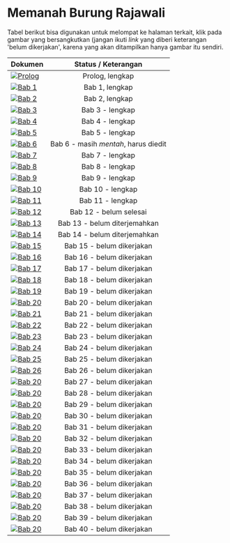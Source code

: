 # Memanah Burung Rajawali

Tabel berikut bisa digunakan untuk melompat ke halaman terkait, klik pada gambar yang bersangkutkan (jangan ikuti
_link_ yang diberi keterangan 'belum dikerjakan', karena yang akan ditampilkan hanya gambar itu sendiri.


| Dokumen |   Status / Keterangan    |
|  :---   |   :---:                  | 
| [![Prolog](https://res.cloudinary.com/drzjshskk/image/upload/c_scale,w_64/v1676716319/sdyxz/originals/loch-00_x3cshn.jpg)](intro.md) | Prolog, lengkap |
| [![Bab 1](https://res.cloudinary.com/drzjshskk/image/upload/c_scale,w_64/v1676662508/sdyxz/originals/ch01_qqa6or.jpg)](bab1.md) | Bab 1, lengkap |
| [![Bab 2](https://res.cloudinary.com/drzjshskk/image/upload/c_scale,w_64/v1676666031/sdyxz/originals/ch02_hrww24.jpg)](bab2.md) | Bab 2, lengkap |
| [![Bab 3](https://res.cloudinary.com/drzjshskk/image/upload/c_scale,w_64/v1676668128/sdyxz/originals/loch-03_pk9ptl.jpg)](bab3.md) | Bab 3 - lengkap |
| [![Bab 4](https://res.cloudinary.com/drzjshskk/image/upload/c_scale,w_64/v1676692605/sdyxz/originals/loch-04_xgfiqj.jpg)](bab4.md) | Bab 4 - lengkap |
| [![Bab 5](https://res.cloudinary.com/drzjshskk/image/upload/c_scale,w_64/v1676692567/sdyxz/originals/loch-05_exhrii.jpg)](bab5.md) | Bab 5 - lengkap |
| [![Bab 6](https://res.cloudinary.com/drzjshskk/image/upload/c_scale,w_64/v1676692655/sdyxz/originals/loch-06_hqtnmd.jpg)](bab6.md) | Bab 6 - masih _mentah_, harus diedit |
| [![Bab 7](https://res.cloudinary.com/drzjshskk/image/upload/c_scale,w_64/v1676662508/sdyxz/originals/ch07_ijj1tf.jpg)](bab7.md) | Bab 7 - lengkap |
| [![Bab 8](https://res.cloudinary.com/drzjshskk/image/upload/c_scale,w_64/v1676692724/sdyxz/originals/loch-08_yhusym.jpg)](bab8.md) | Bab 8 - lengkap |
| [![Bab 9](https://res.cloudinary.com/drzjshskk/image/upload/c_scale,w_64/v1676692753/sdyxz/originals/loch-09_fpvxuk.jpg)](bab9.md) | Bab 9 - lengkap |
| [![Bab 10](https://res.cloudinary.com/drzjshskk/image/upload/c_scale,w_64/v1676692788/sdyxz/originals/loch-10_nsxcbk.jpg)](bab10.md) | Bab 10 - lengkap |
| [![Bab 11](https://res.cloudinary.com/drzjshskk/image/upload/c_scale,w_64/v1676692824/sdyxz/originals/loch-11_pmioc0.jpg)](bab11.md) | Bab 11 - lengkap |
| [![Bab 12](https://res.cloudinary.com/drzjshskk/image/upload/c_scale,w_64/v1676662508/sdyxz/originals/ch12_shdy3n.jpg)](bab12.md) | Bab 12 - belum selesai |
| [![Bab 13](https://res.cloudinary.com/drzjshskk/image/upload/c_scale,w_64/v1676692862/sdyxz/originals/loch-13_q1tnfz.jpg)](bab13.md) | Bab 13 - belum diterjemahkan |
| [![Bab 14](https://res.cloudinary.com/drzjshskk/image/upload/c_scale,w_64/v1676692895/sdyxz/originals/loch-14_fkrvnr.jpg)](bab14.md) | Bab 14 - belum diterjemahkan |
| [![Bab 15](https://res.cloudinary.com/drzjshskk/image/upload/c_scale,w_64/v1676692925/sdyxz/originals/loch-15_bqilvq.jpg)](bab15) | Bab 15 - belum dikerjakan |
| [![Bab 16](https://res.cloudinary.com/drzjshskk/image/upload/c_scale,w_64/v1676692966/sdyxz/originals/loch-16_e8xajn.jpg)](bab16.md) | Bab 16 - belum dikerjakan |
| [![Bab 17](https://res.cloudinary.com/drzjshskk/image/upload/c_scale,w_64/v1676693001/sdyxz/originals/loch-17_n5qznj.jpg)](bab17.md) | Bab 17 - belum dikerjakan |
| [![Bab 18](https://res.cloudinary.com/drzjshskk/image/upload/c_scale,w_64/v1676693099/sdyxz/originals/loch-18_fltfk1.jpg)](bab18.md) | Bab 18 - belum dikerjakan |
| [![Bab 19](https://res.cloudinary.com/drzjshskk/image/upload/c_scale,w_64/v1676693129/sdyxz/originals/loch-19_wldhsq.jpg)](bab19.md) | Bab 19 - belum dikerjakan |
| [![Bab 20](https://res.cloudinary.com/drzjshskk/image/upload/c_scale,w_64/v1676693160/sdyxz/originals/loch-20_vjlz0s.jpg)](bab20.md) | Bab 20 - belum dikerjakan |
| [![Bab 21](https://res.cloudinary.com/drzjshskk/image/upload/c_scale,w_64/v1676693205/sdyxz/originals/loch-21_na37vf.jpg)](bab21.md) | Bab 21 - belum dikerjakan |
| [![Bab 22](https://res.cloudinary.com/drzjshskk/image/upload/c_scale,w_64/v1676693205/sdyxz/originals/loch-21_na37vf.jpg)](bab22.md) | Bab 22 - belum dikerjakan |
| [![Bab 23](https://res.cloudinary.com/drzjshskk/image/upload/c_scale,w_64/v1676693287/sdyxz/originals/loch-23_tarlpe.jpg)](bab23.md) | Bab 23 - belum dikerjakan |
| [![Bab 24](https://res.cloudinary.com/drzjshskk/image/upload/c_scale,w_64/v1676693322/sdyxz/originals/loch-24_qca8fo.jpg)](bab24.md) | Bab 24 - belum dikerjakan |
| [![Bab 25](https://res.cloudinary.com/drzjshskk/image/upload/c_scale,w_64/v1676693355/sdyxz/originals/loch-25_vonq0z.jpg)](bab25.md) | Bab 25 - belum dikerjakan |
| [![Bab 26](https://res.cloudinary.com/drzjshskk/image/upload/c_scale,w_64/v1676693386/sdyxz/originals/loch-26_iy9vew.jpg)](bab26.md) | Bab 26 - belum dikerjakan |
| [![Bab 20](https://res.cloudinary.com/drzjshskk/image/upload/c_scale,w_64/v1676693428/sdyxz/originals/loch-27_zgmdpi.jpg)](bab27.md) | Bab 27 - belum dikerjakan |
| [![Bab 20](https://res.cloudinary.com/drzjshskk/image/upload/c_scale,w_64/v1676693457/sdyxz/originals/loch-28_cvchzn.jpg)](bab28.md) | Bab 28 - belum dikerjakan |
| [![Bab 20](https://res.cloudinary.com/drzjshskk/image/upload/c_scale,w_64/v1676693489/sdyxz/originals/loch-29_frtffi.jpg)](bab29.md) | Bab 29 - belum dikerjakan |
| [![Bab 20](https://res.cloudinary.com/drzjshskk/image/upload/c_scale,w_64/v1676693517/sdyxz/originals/loch-30_v5wnzr.jpg)](bab30.md) | Bab 30 - belum dikerjakan |
| [![Bab 20](https://res.cloudinary.com/drzjshskk/image/upload/c_scale,w_64/v1676693551/sdyxz/originals/loch-31_cvfbzh.jpg)](bab31.md) | Bab 31 - belum dikerjakan |
| [![Bab 20](https://res.cloudinary.com/drzjshskk/image/upload/c_scale,w_64/v1676693580/sdyxz/originals/loch-32_quqfrc.jpg)](bab32.md) | Bab 32 - belum dikerjakan |
| [![Bab 20](https://res.cloudinary.com/drzjshskk/image/upload/c_scale,w_64/v1676693613/sdyxz/originals/loch-33_o2g4bn.jpg)](bab33.md) | Bab 33 - belum dikerjakan |
| [![Bab 20](https://res.cloudinary.com/drzjshskk/image/upload/c_scale,w_64/v1676693640/sdyxz/originals/loch-34_txqrlu.jpg)](bab34.md) | Bab 34 - belum dikerjakan |
| [![Bab 20](https://res.cloudinary.com/drzjshskk/image/upload/c_scale,w_64/v1676693695/sdyxz/originals/loch-35_focsxf.jpg)](bab35.md) | Bab 35 - belum dikerjakan |
| [![Bab 20](https://res.cloudinary.com/drzjshskk/image/upload/c_scale,w_64/v1676693749/sdyxz/originals/loch-36_z1qxk6.jpg)](bab36.md) | Bab 36 - belum dikerjakan |
| [![Bab 20](https://res.cloudinary.com/drzjshskk/image/upload/c_scale,w_64/v1676693785/sdyxz/originals/loch-37_xbi4k7.jpg)](bab37.md) | Bab 37 - belum dikerjakan |
| [![Bab 20](https://res.cloudinary.com/drzjshskk/image/upload/c_scale,w_64/v1676693833/sdyxz/originals/loch-38_zagfqz.jpg)](bab38.md) | Bab 38 - belum dikerjakan |
| [![Bab 20](https://res.cloudinary.com/drzjshskk/image/upload/c_scale,w_64/v1676693868/sdyxz/originals/loch-39_kcnow3.jpg)](bab39.md) | Bab 39 - belum dikerjakan |
| [![Bab 20](https://res.cloudinary.com/drzjshskk/image/upload/c_scale,w_64/v1676693898/sdyxz/originals/loch-40_yikl7k.jpg)](bab40.md) | Bab 40 - belum dikerjakan |
